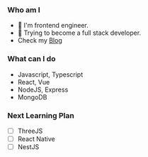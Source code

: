 ### Who am I

- 👋 I'm frontend engineer.
- 🌱 Trying to become a full stack developer.
- Check my [Blog](https://velog.io/@wogkr1383)

### What can I do

- Javascript, Typescript
- React, Vue
- NodeJS, Express
- MongoDB

### Next Learning Plan

- [ ] ThreeJS
- [ ] React Native
- [ ] NestJS
